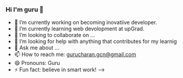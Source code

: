### Hi I'm guru 👋

- 🔭 I’m currently  working on becoming inovatiive developer.
- 🌱 I’m currently learning web devolopment at upGrad.
- 👯 I’m looking to collaborate on ...
- 🤔 I’m looking for help with anything that contributes for my learnig
- 💬 Ask me about ...
- 📫 How to reach me: gurucharan.gcn@gmail.com
- 😄 Pronouns: Guru
- ⚡ Fun fact: believe in smart work!
-->
